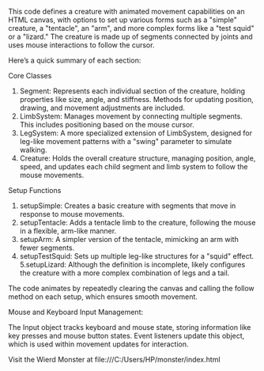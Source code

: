 This code defines a creature with animated movement capabilities on an HTML canvas, with options to set up various forms such as a "simple" creature, a "tentacle", an "arm", and more complex forms like a "test squid" or a "lizard." The creature is made up of segments connected by joints and uses mouse interactions to follow the cursor.

Here’s a quick summary of each section:

Core Classes

1. Segment: Represents each individual section of the creature, holding properties like size, angle, and stiffness. Methods for updating position, drawing, and movement adjustments are included.
2. LimbSystem: Manages movement by connecting multiple segments. This includes positioning based on the mouse cursor.
3. LegSystem: A more specialized extension of LimbSystem, designed for leg-like movement patterns with a "swing" parameter to simulate walking.
4. Creature: Holds the overall creature structure, managing position, angle, speed, and updates each child segment and limb system to follow the mouse movements.
   
Setup Functions

1. setupSimple: Creates a basic creature with segments that move in response to mouse movements.
2. setupTentacle: Adds a tentacle limb to the creature, following the mouse in a flexible, arm-like manner.
3. setupArm: A simpler version of the tentacle, mimicking an arm with fewer segments.
4. setupTestSquid: Sets up multiple leg-like structures for a "squid" effect.
5.setupLizard: Although the definition is incomplete, likely configures the creature with a more complex combination of legs and a tail.

The code animates by repeatedly clearing the canvas and calling the follow method on each setup, which ensures smooth movement.

Mouse and Keyboard Input Management:

The Input object tracks keyboard and mouse state, storing information like key presses and mouse button states. Event listeners update this object, which is used within movement updates for interaction.

Visit the Wierd Monster at file:///C:/Users/HP/monster/index.html
